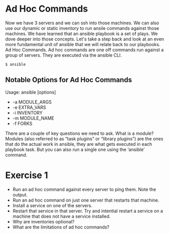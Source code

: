 Ad Hoc Commands
===
Now we have 3 servers and we can ssh into those machines. We can also use our dynamic or static inventory to run ansile commands against those machines. We have learned that an ansible playbook is a set of plays. We dove deeper into those concepts. Let's take a step back and look at an even more fundamental unit of ansible that we will relate back to our playbooks. Ad Hoc Commands. Ad hoc commands are one off commands run against a group of servers. They are executed via the ansible CLI. 

```
$ ansible
```

Notable Options for Ad Hoc Commands
---

Usage: ansible <host-pattern> [options]

* -a MODULE_ARGS
* -e EXTRA_VARS
* -i INVENTORY
* -m MODULE_NAME
* -f FORKS

There are a couple of key questions we need to ask. What is a module? Modules (also referred to as “task plugins” or “library plugins”) are the ones that do the actual work in ansible, they are what gets executed in each playbook task. But you can also run a single one using the ‘ansible’ command.

Exercise 1
===
* Run an ad hoc command against every server to ping them. Note the output.
* Run an ad hoc command on just one server that restarts that machine. 
* Install a service on one of the servers.
* Restart that service in that server. Try and intential restart a service on a machine that does not have a service installed.
* Why are inventories optional?
* What are the limitations of ad hoc commands?


